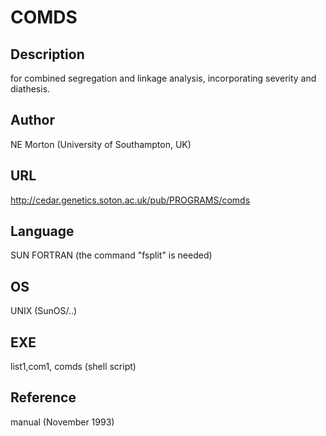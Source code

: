 # COMDS

## Description
for combined segregation and linkage analysis, incorporating severity and diathesis.

## Author
NE Morton (University of Southampton, UK)

## URL
http://cedar.genetics.soton.ac.uk/pub/PROGRAMS/comds

## Language
SUN FORTRAN (the command "fsplit" is needed)

## OS
UNIX (SunOS/..)

## EXE
list1,com1, comds (shell script)

## Reference
manual (November 1993)